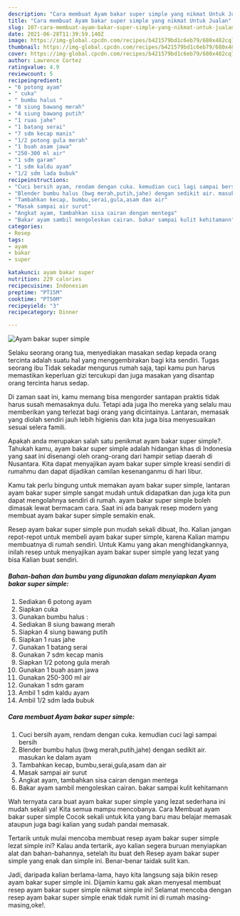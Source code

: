 ```yaml
---
description: "Cara membuat Ayam bakar super simple yang nikmat Untuk Jualan"
title: "Cara membuat Ayam bakar super simple yang nikmat Untuk Jualan"
slug: 107-cara-membuat-ayam-bakar-super-simple-yang-nikmat-untuk-jualan
date: 2021-06-28T11:39:59.140Z
image: https://img-global.cpcdn.com/recipes/b421579bd1c6eb79/680x482cq70/ayam-bakar-super-simple-foto-resep-utama.jpg
thumbnail: https://img-global.cpcdn.com/recipes/b421579bd1c6eb79/680x482cq70/ayam-bakar-super-simple-foto-resep-utama.jpg
cover: https://img-global.cpcdn.com/recipes/b421579bd1c6eb79/680x482cq70/ayam-bakar-super-simple-foto-resep-utama.jpg
author: Lawrence Cortez
ratingvalue: 4.9
reviewcount: 5
recipeingredient:
- "6 potong ayam"
- " cuka"
- " bumbu halus "
- "8 siung bawang merah"
- "4 siung bawang putih"
- "1 ruas jahe"
- "1 batang serai"
- "7 sdm kecap manis"
- "1/2 potong gula merah"
- "1 buah asam jawa"
- "250-300 ml air"
- "1 sdm garam"
- "1 sdm kaldu ayam"
- "1/2 sdm lada bubuk"
recipeinstructions:
- "Cuci bersih ayam, rendam dengan cuka. kemudian cuci lagi sampai bersih"
- "Blender bumbu halus (bwg merah,putih,jahe) dengan sedikit air. masukan ke dalam ayam"
- "Tambahkan kecap, bumbu,serai,gula,asam dan air"
- "Masak sampai air surut"
- "Angkat ayam, tambahkan sisa cairan dengan mentega"
- "Bakar ayam sambil mengoleskan cairan. bakar sampai kulit kehitamann"
categories:
- Resep
tags:
- ayam
- bakar
- super

katakunci: ayam bakar super 
nutrition: 229 calories
recipecuisine: Indonesian
preptime: "PT15M"
cooktime: "PT50M"
recipeyield: "3"
recipecategory: Dinner

---
```



![Ayam bakar super simple](https://img-global.cpcdn.com/recipes/b421579bd1c6eb79/680x482cq70/ayam-bakar-super-simple-foto-resep-utama.jpg)

Selaku seorang orang tua, menyediakan masakan sedap kepada orang tercinta adalah suatu hal yang menggembirakan bagi kita sendiri. Tugas seorang ibu Tidak sekadar mengurus rumah saja, tapi kamu pun harus memastikan keperluan gizi tercukupi dan juga masakan yang disantap orang tercinta harus sedap.

Di zaman  saat ini, kamu memang bisa mengorder santapan praktis tidak harus susah memasaknya dulu. Tetapi ada juga lho mereka yang selalu mau memberikan yang terlezat bagi orang yang dicintainya. Lantaran, memasak yang diolah sendiri jauh lebih higienis dan kita juga bisa menyesuaikan sesuai selera famili. 



Apakah anda merupakan salah satu penikmat ayam bakar super simple?. Tahukah kamu, ayam bakar super simple adalah hidangan khas di Indonesia yang saat ini disenangi oleh orang-orang dari hampir setiap daerah di Nusantara. Kita dapat menyajikan ayam bakar super simple kreasi sendiri di rumahmu dan dapat dijadikan camilan kesenanganmu di hari libur.

Kamu tak perlu bingung untuk memakan ayam bakar super simple, lantaran ayam bakar super simple sangat mudah untuk didapatkan dan juga kita pun dapat mengolahnya sendiri di rumah. ayam bakar super simple boleh dimasak lewat bermacam cara. Saat ini ada banyak resep modern yang membuat ayam bakar super simple semakin enak.

Resep ayam bakar super simple pun mudah sekali dibuat, lho. Kalian jangan repot-repot untuk membeli ayam bakar super simple, karena Kalian mampu membuatnya di rumah sendiri. Untuk Kamu yang akan menghidangkannya, inilah resep untuk menyajikan ayam bakar super simple yang lezat yang bisa Kalian buat sendiri.

<!--inarticleads1-->

##### Bahan-bahan dan bumbu yang digunakan dalam menyiapkan Ayam bakar super simple:

1. Sediakan 6 potong ayam
1. Siapkan  cuka
1. Gunakan  bumbu halus :
1. Sediakan 8 siung bawang merah
1. Siapkan 4 siung bawang putih
1. Siapkan 1 ruas jahe
1. Gunakan 1 batang serai
1. Gunakan 7 sdm kecap manis
1. Siapkan 1/2 potong gula merah
1. Gunakan 1 buah asam jawa
1. Gunakan 250-300 ml air
1. Gunakan 1 sdm garam
1. Ambil 1 sdm kaldu ayam
1. Ambil 1/2 sdm lada bubuk




<!--inarticleads2-->

##### Cara membuat Ayam bakar super simple:

1. Cuci bersih ayam, rendam dengan cuka. kemudian cuci lagi sampai bersih
1. Blender bumbu halus (bwg merah,putih,jahe) dengan sedikit air. masukan ke dalam ayam
1. Tambahkan kecap, bumbu,serai,gula,asam dan air
1. Masak sampai air surut
1. Angkat ayam, tambahkan sisa cairan dengan mentega
1. Bakar ayam sambil mengoleskan cairan. bakar sampai kulit kehitamann




Wah ternyata cara buat ayam bakar super simple yang lezat sederhana ini mudah sekali ya! Kita semua mampu mencobanya. Cara Membuat ayam bakar super simple Cocok sekali untuk kita yang baru mau belajar memasak ataupun juga bagi kalian yang sudah pandai memasak.

Tertarik untuk mulai mencoba membuat resep ayam bakar super simple lezat simple ini? Kalau anda tertarik, ayo kalian segera buruan menyiapkan alat dan bahan-bahannya, setelah itu buat deh Resep ayam bakar super simple yang enak dan simple ini. Benar-benar taidak sulit kan. 

Jadi, daripada kalian berlama-lama, hayo kita langsung saja bikin resep ayam bakar super simple ini. Dijamin kamu gak akan menyesal membuat resep ayam bakar super simple nikmat simple ini! Selamat mencoba dengan resep ayam bakar super simple enak tidak rumit ini di rumah masing-masing,oke!.

